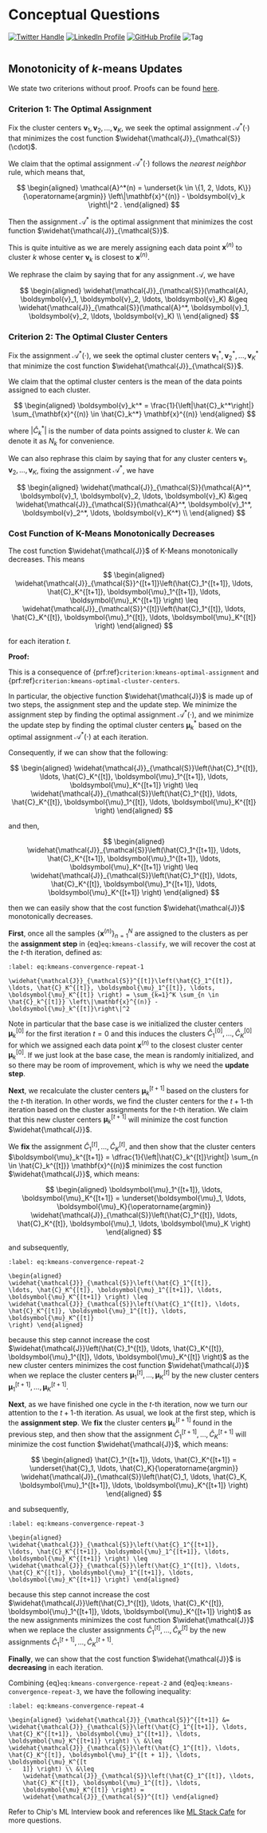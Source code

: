 # Conceptual Questions

[![Twitter Handle](https://img.shields.io/badge/Twitter-@gaohongnan-blue?style=social&logo=twitter)](https://twitter.com/gaohongnan)
[![LinkedIn Profile](https://img.shields.io/badge/@gaohongnan-blue?style=social&logo=linkedin)](https://linkedin.com/in/gao-hongnan)
[![GitHub Profile](https://img.shields.io/badge/GitHub-gao--hongnan-lightgrey?style=social&logo=github)](https://github.com/gao-hongnan)
![Tag](https://img.shields.io/badge/Tag-Organized_Chaos-orange)

```{contents}
```

## Monotonicity of $k$-means Updates

We state two criterions without proof. Proofs can be found
[here](https://www.gaohongnan.com/influential/kmeans_clustering/02_concept.html#the-necessary-conditions-to-minimize-the-objective-function).

### Criterion 1: The Optimal Assignment

Fix the cluster centers
$\boldsymbol{v}_1, \boldsymbol{v}_2, \ldots, \boldsymbol{v}_K$, we seek the
optimal assignment $\mathcal{A}^*(\cdot)$ that minimizes the cost function
$\widehat{\mathcal{J}}_{\mathcal{S}}(\cdot)$.

We claim that the optimal assignment $\mathcal{A}^*(\cdot)$ follows the _nearest
neighbor_ rule, which means that,

$$
\begin{aligned}
\mathcal{A}^*(n) = \underset{k \in \{1, 2, \ldots, K\}}{\operatorname{argmin}} \left\|\mathbf{x}^{(n)} - \boldsymbol{v}_k \right\|^2 .
\end{aligned}
$$

Then the assignment $\mathcal{A}^*$ is the optimal assignment that minimizes the
cost function $\widehat{\mathcal{J}}_{\mathcal{S}}$.

This is quite intuitive as we are merely assigning each data point
$\mathbf{x}^{(n)}$ to cluster $k$ whose center $\boldsymbol{v}_k$ is closest to
$\mathbf{x}^{(n)}$.

We rephrase the claim by saying that for any assignment $\mathcal{A}$, we have

$$
\begin{aligned}
\widehat{\mathcal{J}}_{\mathcal{S}}(\mathcal{A}, \boldsymbol{v}_1, \boldsymbol{v}_2, \ldots, \boldsymbol{v}_K) &\geq \widehat{\mathcal{J}}_{\mathcal{S}}(\mathcal{A}^*, \boldsymbol{v}_1, \boldsymbol{v}_2, \ldots, \boldsymbol{v}_K) \\
\end{aligned}
$$

### Criterion 2: The Optimal Cluster Centers

Fix the assignment $\mathcal{A}^*(\cdot)$, we seek the optimal cluster centers
$\boldsymbol{v}_1^*, \boldsymbol{v}_2^*, \ldots, \boldsymbol{v}_K^*$ that
minimize the cost function $\widehat{\mathcal{J}}_{\mathcal{S}}$.

We claim that the optimal cluster centers is the mean of the data points
assigned to each cluster.

$$
\begin{aligned}
\boldsymbol{v}_k^* = \frac{1}{\left|\hat{C}_k^*\right|} \sum_{\mathbf{x}^{(n)} \in \hat{C}_k^*} \mathbf{x}^{(n)}
\end{aligned}
$$

where $\left|\hat{C}_k^*\right|$ is the number of data points assigned to
cluster $k$. We can denote it as $N_k$ for convenience.

We can also rephrase this claim by saying that for any cluster centers
$\boldsymbol{v}_1, \boldsymbol{v}_2, \ldots, \boldsymbol{v}_K$, fixing the
assignment $\mathcal{A}^*$, we have

$$
\begin{aligned}
\widehat{\mathcal{J}}_{\mathcal{S}}(\mathcal{A}^*, \boldsymbol{v}_1, \boldsymbol{v}_2, \ldots, \boldsymbol{v}_K) &\geq \widehat{\mathcal{J}}_{\mathcal{S}}(\mathcal{A}^*, \boldsymbol{v}_1^*, \boldsymbol{v}_2^*, \ldots, \boldsymbol{v}_K^*) \\
\end{aligned}
$$

### Cost Function of K-Means Monotonically Decreases

The cost function $\widehat{\mathcal{J}}$ of K-Means monotonically decreases.
This means

$$
\begin{aligned}
\widehat{\mathcal{J}}_{\mathcal{S}}^{[t+1]}\left(\hat{C}_1^{[t+1]}, \ldots, \hat{C}_K^{[t+1]}, \boldsymbol{\mu}_1^{[t+1]}, \ldots, \boldsymbol{\mu}_K^{[t+1]} \right) \leq \widehat{\mathcal{J}}_{\mathcal{S}}^{[t]}\left(\hat{C}_1^{[t]}, \ldots, \hat{C}_K^{[t]}, \boldsymbol{\mu}_1^{[t]}, \ldots, \boldsymbol{\mu}_K^{[t]} \right)
\end{aligned}
$$

for each iteration $t$.

**Proof:**

This is a consequence of {prf:ref}`criterion:kmeans-optimal-assignment` and
{prf:ref}`criterion:kmeans-optimal-cluster-centers`.

In particular, the objective function $\widehat{\mathcal{J}}$ is made up of two
steps, the assignment step and the update step. We minimize the assignment step
by finding the optimal assignment $\mathcal{A}^{*}(\cdot)$, and we minimize the
update step by finding the optimal cluster centers $\boldsymbol{\mu}_k^{*}$
based on the optimal assignment $\mathcal{A}^{*}(\cdot)$ at each iteration.

Consequently, if we can show that the following:

$$
\begin{aligned}
\widehat{\mathcal{J}}_{\mathcal{S}}\left(\hat{C}_1^{[t]}, \ldots, \hat{C}_K^{[t]}, \boldsymbol{\mu}_1^{[t+1]}, \ldots, \boldsymbol{\mu}_K^{[t+1]} \right) \leq \widehat{\mathcal{J}}_{\mathcal{S}}\left(\hat{C}_1^{[t]}, \ldots, \hat{C}_K^{[t]}, \boldsymbol{\mu}_1^{[t]}, \ldots, \boldsymbol{\mu}_K^{[t]} \right)
\end{aligned}
$$

and then,

$$
\begin{aligned}
\widehat{\mathcal{J}}_{\mathcal{S}}\left(\hat{C}_1^{[t+1]}, \ldots, \hat{C}_K^{[t+1]}, \boldsymbol{\mu}_1^{[t+1]}, \ldots, \boldsymbol{\mu}_K^{[t+1]} \right) \leq \widehat{\mathcal{J}}_{\mathcal{S}}\left(\hat{C}_1^{[t]}, \ldots, \hat{C}_K^{[t]}, \boldsymbol{\mu}_1^{[t+1]}, \ldots, \boldsymbol{\mu}_K^{[t+1]} \right)
\end{aligned}
$$

then we can easily show that the cost function $\widehat{\mathcal{J}}$
monotonically decreases.

**First**, once all the samples $\left\{\mathbf{x}^{(n)}\right\}_{n=1}^N$ are
assigned to the clusters as per the **assignment step** in
{eq}`eq:kmeans-classify`, we will recover the cost at the $t$-th iteration,
defined as:

```{math}
:label: eq:kmeans-convergence-repeat-1

\widehat{\mathcal{J}}_{\mathcal{S}}^{[t]}\left(\hat{C}_1^{[t]}, \ldots, \hat{C}_K^{[t]}, \boldsymbol{\mu}_1^{[t]}, \ldots, \boldsymbol{\mu}_K^{[t]} \right) = \sum_{k=1}^K \sum_{n \in \hat{C}_k^{[t]}} \left\|\mathbf{x}^{(n)} - \boldsymbol{\mu}_k^{[t]}\right\|^2
```

Note in particular that the base case is we initialized the cluster centers
$\boldsymbol{\mu}_k^{[0]}$ for the first iteration $t=0$ and this induces the
clusters $\hat{C}_1^{[0]}, \ldots, \hat{C}_K^{[0]}$ for which we assigned each
data point $\mathbf{x}^{(n)}$ to the closest cluster center
$\boldsymbol{\mu}_k^{[0]}$. If we just look at the base case, the mean is
randomly initialized, and so there may be room of improvement, which is why we
need the **update step**.

**Next**, we recalculate the cluster centers $\boldsymbol{\mu}_k^{[t+1]}$ based
on the clusters for the $t$-th iteration. In other words, we find the cluster
centers for the $t+1$-th iteration based on the cluster assignments for the
$t$-th iteration. We claim that this new cluster centers
$\boldsymbol{\mu}_k^{[t+1]}$ will minimize the cost function
$\widehat{\mathcal{J}}$.

We **fix** the assignment $\hat{C}_1^{[t]}, \ldots, \hat{C}_K^{[t]}$, and then
show that the cluster centers
$\boldsymbol{\mu}_k^{[t+1]} = \dfrac{1}{\left|\hat{C}_k^{[t]}\right|} \sum_{n \in \hat{C}_k^{[t]}} \mathbf{x}^{(n)}$
minimizes the cost function $\widehat{\mathcal{J}}$, which means:

$$
\begin{aligned} \boldsymbol{\mu}_1^{[t+1]}, \ldots, \boldsymbol{\mu}_K^{[t+1]}
= \underset{\boldsymbol{\mu}_1, \ldots,
\boldsymbol{\mu}_K}{\operatorname{argmin}}
\widehat{\mathcal{J}}_{\mathcal{S}}\left(\hat{C}_1^{[t]}, \ldots,
\hat{C}_K^{[t]}, \boldsymbol{\mu}_1, \ldots, \boldsymbol{\mu}_K \right)
\end{aligned}
$$

and subsequently,

```{math}
:label: eq:kmeans-convergence-repeat-2

\begin{aligned} \widehat{\mathcal{J}}_{\mathcal{S}}\left(\hat{C}_1^{[t]},
\ldots, \hat{C}_K^{[t]}, \boldsymbol{\mu}_1^{[t+1]}, \ldots,
\boldsymbol{\mu}_K^{[t+1]} \right) \leq
\widehat{\mathcal{J}}_{\mathcal{S}}\left(\hat{C}_1^{[t]}, \ldots,
\hat{C}_K^{[t]}, \boldsymbol{\mu}_1^{[t]}, \ldots, \boldsymbol{\mu}_K^{[t]}
\right) \end{aligned}
```

because this step cannot increase the cost
$\widehat{\mathcal{J}}\left(\hat{C}_1^{[t]}, \ldots, \hat{C}_K^{[t]}, \boldsymbol{\mu}_1^{[t]}, \ldots, \boldsymbol{\mu}_K^{[t]} \right)$
as the new cluster centers minimizes the cost function $\widehat{\mathcal{J}}$
when we replace the cluster centers
$\boldsymbol{\mu}_1^{[t]}, \ldots, \boldsymbol{\mu}_K^{[t]}$ by the new cluster
centers $\boldsymbol{\mu}_1^{[t+1]}, \ldots, \boldsymbol{\mu}_K^{[t+1]}$.

**Next**, as we have finished one cycle in the $t$-th iteration, now we turn our
attention to the $t+1$-th iteration. As usual, we look at the first step, which
is the **assignment step**. We **fix** the cluster centers
$\boldsymbol{\mu}_k^{[t+1]}$ found in the previous step, and then show that the
assignment $\hat{C}_1^{[t+1]}, \ldots, \hat{C}_K^{[t+1]}$ will minimize the cost
function $\widehat{\mathcal{J}}$, which means:

$$
\begin{aligned} \hat{C}_1^{[t+1]}, \ldots, \hat{C}_K^{[t+1]} =
\underset{\hat{C}_1, \ldots, \hat{C}_K}{\operatorname{argmin}}
\widehat{\mathcal{J}}_{\mathcal{S}}\left(\hat{C}_1, \ldots, \hat{C}_K,
\boldsymbol{\mu}_1^{[t+1]}, \ldots, \boldsymbol{\mu}_K^{[t+1]} \right)
\end{aligned}
$$

and subsequently,

```{math}
:label: eq:kmeans-convergence-repeat-3

\begin{aligned} \widehat{\mathcal{J}}_{\mathcal{S}}\left(\hat{C}_1^{[t+1]},
\ldots, \hat{C}_K^{[t+1]}, \boldsymbol{\mu}_1^{[t+1]}, \ldots,
\boldsymbol{\mu}_K^{[t+1]} \right) \leq
\widehat{\mathcal{J}}_{\mathcal{S}}\left(\hat{C}_1^{[t]}, \ldots,
\hat{C}_K^{[t]}, \boldsymbol{\mu}_1^{[t+1]}, \ldots,
\boldsymbol{\mu}_K^{[t+1]} \right) \end{aligned}
```

because this step cannot increase the cost
$\widehat{\mathcal{J}}\left(\hat{C}_1^{[t]}, \ldots, \hat{C}_K^{[t]}, \boldsymbol{\mu}_1^{[t+1]}, \ldots, \boldsymbol{\mu}_K^{[t+1]} \right)$
as the new assignments minimizes the cost function $\widehat{\mathcal{J}}$ when
we replace the cluster assignments $\hat{C}_1^{[t]}, \ldots, \hat{C}_K^{[t]}$ by
the new assignments $\hat{C}_1^{[t+1]}, \ldots, \hat{C}_K^{[t+1]}$.

**Finally**, we can show that the cost function $\widehat{\mathcal{J}}$ is
**decreasing** in each iteration.

Combining {eq}`eq:kmeans-convergence-repeat-2` and
{eq}`eq:kmeans-convergence-repeat-3`, we have the following inequality:

```{math}
:label: eq:kmeans-convergence-repeat-4

\begin{aligned} \widehat{\mathcal{J}}_{\mathcal{S}}^{[t+1]} &=
\widehat{\mathcal{J}}_{\mathcal{S}}\left(\hat{C}_1^{[t+1]}, \ldots,
\hat{C}_K^{[t+1]}, \boldsymbol{\mu}_1^{[t+1]}, \ldots,
\boldsymbol{\mu}_K^{[t+1]} \right) \\ &\leq
\widehat{\mathcal{J}}_{\mathcal{S}}\left(\hat{C}_1^{[t]}, \ldots,
\hat{C}_K^{[t]}, \boldsymbol{\mu}_1^{[t + 1]}, \ldots, \boldsymbol{\mu}_K^{[t
-   1]} \right) \\ &\leq
    \widehat{\mathcal{J}}_{\mathcal{S}}\left(\hat{C}_1^{[t]}, \ldots,
    \hat{C}_K^{[t]}, \boldsymbol{\mu}_1^{[t]}, \ldots,
    \boldsymbol{\mu}_K^{[t]} \right) =
    \widehat{\mathcal{J}}_{\mathcal{S}}^{[t]} \end{aligned}
```

Refer to Chip's ML Interview book and references like
[ML Stack Cafe](https://www.mlstack.cafe/blog/k-means-clustering-interview-questions)
for more questions.
